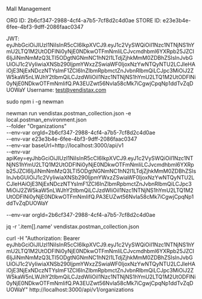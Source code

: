 Mall Management

ORG ID: 2b6cf347-2988-4cf4-a7b5-7cf8d2c4d0ae
STORE ID: e23e3b4e-6fee-4bf3-9dff-2086faac0347

JWT: eyJhbGciOiJIUzI1NiIsInR5cCI6IkpXVCJ9.eyJ1c2VySWQiOiI1Nzc1NTNjNS1hYmU2LTQ1M2UtODFlNi0yNjE0NDkwOTFmNmIiLCJvcmdhbml6YXRpb25JZCI6IjJiNmNmMzQ3LTI5ODgtNGNmNC1hN2I1LTdjZjhkMmM0ZDBhZSIsInJvbGUiOiJ1c2VyIiwiaXNSb290IjpmYWxzZSwiaWF0IjoxNzYwNTQyNTU2LCJleHAiOjE3NjExNDczNTYsImF1ZCI6InZlbmRpbmctZnJvbnRlbmQiLCJpc3MiOiJ2ZW5kaW5nLWJhY2tlbmQiLCJzdWIiOiI1Nzc1NTNjNS1hYmU2LTQ1M2UtODFlNi0yNjE0NDkwOTFmNmIifQ.PA3EUZwt56NvIa58cMk7iCgwjCpqNp1ddTvZqDUOWaY
Username: test@vendistax.com


sudo npm i -g newman

newman run vendistax.postman_collection.json -e local.postman_environment.json \
  --folder "Organizations" \
  --env-var orgId=2b6cf347-2988-4cf4-a7b5-7cf8d2c4d0ae \
  --env-var e23e3b4e-6fee-4bf3-9dff-2086faac0347 \
  --env-var baseUrl=http://localhost:3000/api/v1 \
  --env-var apiKey=eyJhbGciOiJIUzI1NiIsInR5cCI6IkpXVCJ9.eyJ1c2VySWQiOiI1Nzc1NTNjNS1hYmU2LTQ1M2UtODFlNi0yNjE0NDkwOTFmNmIiLCJvcmdhbml6YXRpb25JZCI6IjJiNmNmMzQ3LTI5ODgtNGNmNC1hN2I1LTdjZjhkMmM0ZDBhZSIsInJvbGUiOiJ1c2VyIiwiaXNSb290IjpmYWxzZSwiaWF0IjoxNzYwNTQyNTU2LCJleHAiOjE3NjExNDczNTYsImF1ZCI6InZlbmRpbmctZnJvbnRlbmQiLCJpc3MiOiJ2ZW5kaW5nLWJhY2tlbmQiLCJzdWIiOiI1Nzc1NTNjNS1hYmU2LTQ1M2UtODFlNi0yNjE0NDkwOTFmNmIifQ.PA3EUZwt56NvIa58cMk7iCgwjCpqNp1ddTvZqDUOWaY
  

  --env-var orgId=2b6cf347-2988-4cf4-a7b5-7cf8d2c4d0ae


jq -r '.item[].name' vendistax.postman_collection.json


curl -H "Authorization: Bearer eyJhbGciOiJIUzI1NiIsInR5cCI6IkpXVCJ9.eyJ1c2VySWQiOiI1Nzc1NTNjNS1hYmU2LTQ1M2UtODFlNi0yNjE0NDkwOTFmNmIiLCJvcmdhbml6YXRpb25JZCI6IjJiNmNmMzQ3LTI5ODgtNGNmNC1hN2I1LTdjZjhkMmM0ZDBhZSIsInJvbGUiOiJ1c2VyIiwiaXNSb290IjpmYWxzZSwiaWF0IjoxNzYwNTQyNTU2LCJleHAiOjE3NjExNDczNTYsImF1ZCI6InZlbmRpbmctZnJvbnRlbmQiLCJpc3MiOiJ2ZW5kaW5nLWJhY2tlbmQiLCJzdWIiOiI1Nzc1NTNjNS1hYmU2LTQ1M2UtODFlNi0yNjE0NDkwOTFmNmIifQ.PA3EUZwt56NvIa58cMk7iCgwjCpqNp1ddTvZqDUOWaY" http://localhost:3000/api/v1/organizations

